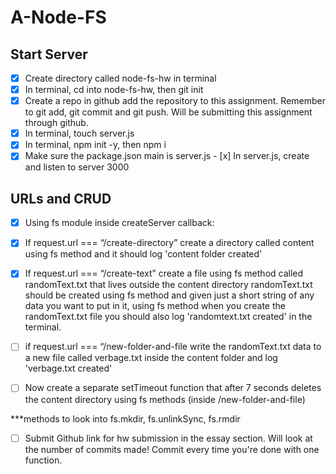 # A-Node-FS

## Start Server
- [x] Create directory called node-fs-hw in terminal
- [x] In terminal, cd into node-fs-hw, then git init
- [x] Create a repo in github add the repository to this assignment. Remember to git add, git commit and git push. Will be submitting this assignment through github.
- [x] In terminal, touch server.js
- [x] In terminal, npm init -y, then npm i
- [x] Make sure the package.json main is server.js - [x] In server.js, create and listen to server 3000

## URLs and CRUD
- [x] Using fs module inside createServer callback:
  
- [x] If request.url === “/create-directory” create a directory called content using fs method and it should log 'content folder created'
  
- [x] If request.url === “/create-text” create a file using fs method called randomText.txt that lives outside the content directory randomText.txt should be created using fs method and given just a short string of any data you want to put in it, using fs method when you create the randomText.txt file you should also log 'randomtext.txt created' in the terminal.

- [ ] if request.url === “/new-folder-and-file write the randomText.txt data to a new file called verbage.txt inside the content folder and log 'verbage.txt created'
  
- [ ] Now create a separate setTimeout function that after 7 seconds deletes the content directory using fs methods (inside /new-folder-and-file)


***methods to look into fs.mkdir, fs.unlinkSync, fs.rmdir


- [ ] Submit Github link for hw submission in the essay section. Will look at the number of commits made! Commit every time you're done with one function.
















